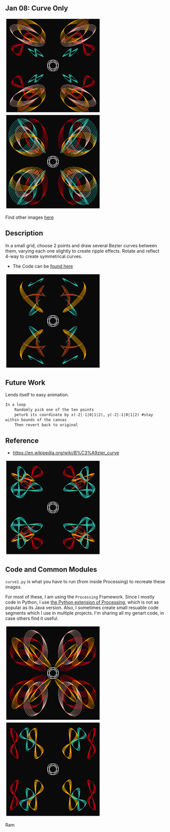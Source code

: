 ## Jan 08: Curve Only

<img src="images/curves_4755.png" width="300">  
<img src="images/curves_320.png" width="300">  


Find other images [here](images)
## Description

In a small grid, choose 2 points and draw several Bezier curves between them, varying each one slightly to create ripple effects.
Rotate and reflect 4-way to create symmetrical curves.

- The Code can be [found here](.)


<img src="images/curves_1108.png" width="300">  

## Future Work

Lends itself to easy animation.

```
In a loop
    Randomly pick one of the ten points
    peturb its coordinate by x(-2|-1|0|1|2), y(-2|-1|0|1|2) #stay within bounds of the canvas
    Then revert back to original
```  

## Reference

- https://en.wikipedia.org/wiki/B%C3%A9zier_curve

<img src="images/curves_868.png" width="300">  


## Code and Common Modules
`curve1.py` is what you have to run (from inside Processing) to recreate these images.


For most of these, I am using the `Processing` Framework. Since I mostly code in Python, I use [the Python extension of Processing](https://py.processing.org/reference/), which is not as popular as its Java version. Also, I sometimes create small resuable code segments
which I use in multiple projects. I'm sharing all my genart code, in case others find it useful.


<img src="images/curves_4245.png" width="300">  
<img src="images/curves_4046.png" width="300">  

Ram

